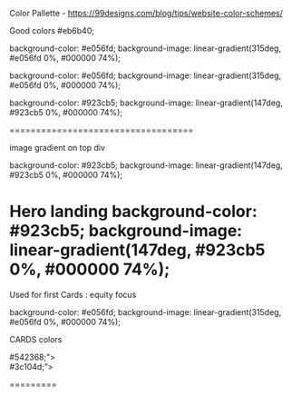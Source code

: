 Color Pallette - 
https://99designs.com/blog/tips/website-color-schemes/



Good colors 
#eb6b40;

background-color: #e056fd;
background-image: linear-gradient(315deg, #e056fd 0%, #000000 74%);


background-color: #e056fd; 
background-image: linear-gradient(315deg, #e056fd 0%, #000000 74%);


 background-color: #923cb5;
  background-image: linear-gradient(147deg, #923cb5 0%, #000000 74%);

===================================

image gradient on top div 

background-color: #923cb5;
  background-image: linear-gradient(147deg, #923cb5 0%, #000000 74%);

Hero landing
 background-color: #923cb5;
  background-image: linear-gradient(147deg, #923cb5 0%, #000000 74%);
=========
Used for first Cards : equity focus
<section id="eq-focus" data-eq-spotlight-instance-id="1"

background-color: #e056fd;
background-image: linear-gradient(315deg, #e056fd 0%, #000000 74%);
=========
CARDS colors 

#542368;">	
#3c104d;”>


=========
